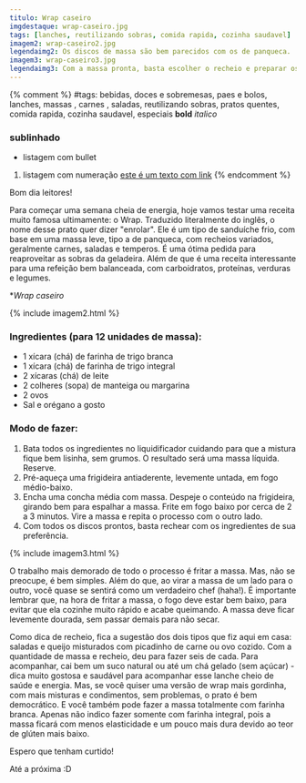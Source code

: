 ```yaml
---
titulo: Wrap caseiro
imgdestaque: wrap-caseiro.jpg
tags: [lanches, reutilizando sobras, comida rapida, cozinha saudavel]
imagem2: wrap-caseiro2.jpg
legendaimg2: Os discos de massa são bem parecidos com os de panqueca.
imagem3: wrap-caseiro3.jpg
legendaimg3: Com a massa pronta, basta escolher o recheio e preparar os wraps.
---
```

{% comment %}
#tags: bebidas, doces e sobremesas, paes e bolos, lanches, massas , carnes , saladas, reutilizando sobras, pratos quentes, comida rapida, cozinha saudavel, especiais
**bold**
*italico*
### sublinhado
* listagem com bullet
1. listagem com numeração
[este é um texto com link](https://www.enderecodolink.com)
{% endcomment %}

Bom dia leitores!

Para começar uma semana cheia de energia, hoje vamos testar uma receita muito famosa ultimamente: o Wrap. Traduzido literalmente do inglês, o nome desse prato quer dizer "enrolar". Ele é um tipo de sanduíche frio, com base em uma massa leve, tipo a de panqueca, com recheios variados, geralmente carnes, saladas e temperos. É uma ótima pedida para reaproveitar as sobras da geladeira. Além de que é uma receita interessante para uma refeição bem balanceada, com carboidratos, proteínas, verduras e legumes. 

**Wrap caseiro*

{% include imagem2.html %}

### Ingredientes (para 12 unidades de massa):

* 1 xícara (chá) de farinha de trigo branca
* 1 xícara (chá) de farinha de trigo integral
* 2 xícaras (chá) de leite
* 2 colheres (sopa) de manteiga ou margarina
* 2 ovos
* Sal e orégano a gosto

### Modo de fazer:

1. Bata todos os ingredientes no liquidificador cuidando para que a mistura fique bem lisinha, sem grumos. O resultado será uma massa líquida. Reserve.
2. Pré-aqueça uma frigideira antiaderente, levemente untada, em fogo médio-baixo. 
3. Encha uma concha média com massa. Despeje o conteúdo na frigideira, girando bem para espalhar a massa. Frite em fogo baixo por cerca de 2 a 3 minutos. Vire a massa e repita o processo com o outro lado. 
4. Com todos os discos prontos, basta rechear com os ingredientes de sua preferência.

{% include imagem3.html %}

O trabalho mais demorado de todo o processo é fritar a massa. Mas, não se preocupe, é bem simples. Além do que, ao virar a massa de um lado para o outro, você quase se sentirá como um verdadeiro chef (haha!). É importante lembrar que, na hora de fritar a massa, o fogo deve estar bem baixo, para evitar que ela cozinhe muito rápido e acabe queimando. A massa deve ficar levemente dourada, sem passar demais para não secar. 

Como dica de recheio, fica a sugestão dos dois tipos que fiz aqui em casa: saladas e queijo misturados com picadinho de carne ou ovo cozido. Com a quantidade de massa e recheio, deu para fazer seis de cada. Para acompanhar, cai bem um suco natural ou até um chá gelado (sem açúcar) - dica muito gostosa e saudável para acompanhar esse lanche cheio de saúde e energia. Mas, se você quiser uma versão de wrap mais gordinha, com mais misturas e condimentos, sem problemas, o prato é bem democrático. E você também pode fazer a massa totalmente com farinha branca. Apenas não indico fazer somente com farinha integral, pois a massa ficará com menos elasticidade e um pouco mais dura devido ao teor de glúten mais baixo. 

Espero que tenham curtido!

Até a próxima :D


